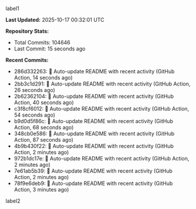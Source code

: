 
label1 
<!-- ACTIVITY_START -->
**Last Updated:** 2025-10-17 00:32:01 UTC

**Repository Stats:**
- Total Commits: 104646
- Last Commit: 15 seconds ago

**Recent Commits:**
- 286d332263: 🤖 Auto-update README with recent activity (GitHub Action, 14 seconds ago)
- 2bb3c1d291: 🤖 Auto-update README with recent activity (GitHub Action, 26 seconds ago)
- 2b62362104: 🤖 Auto-update README with recent activity (GitHub Action, 40 seconds ago)
- c3f8cf6012: 🤖 Auto-update README with recent activity (GitHub Action, 54 seconds ago)
- b9d0d5f86c: 🤖 Auto-update README with recent activity (GitHub Action, 68 seconds ago)
- 348cb0e586: 🤖 Auto-update README with recent activity (GitHub Action, 87 seconds ago)
- 4b9b430f22: 🤖 Auto-update README with recent activity (GitHub Action, 2 minutes ago)
- 972b1dc17e: 🤖 Auto-update README with recent activity (GitHub Action, 2 minutes ago)
- 7e61ab5b39: 🤖 Auto-update README with recent activity (GitHub Action, 2 minutes ago)
- 78f9e6deb9: 🤖 Auto-update README with recent activity (GitHub Action, 3 minutes ago)
<!-- ACTIVITY_END -->

label2
